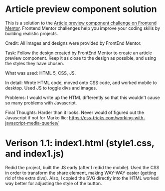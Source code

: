 # Article preview component solution

This is a solution to the [Article preview component challenge on Frontend Mentor](https://www.frontendmentor.io/challenges/article-preview-component-dYBN_pYFT). Frontend Mentor challenges help you improve your coding skills by building realistic projects.

Credit: All images and designs were provided by FrontEnd Mentor.

Task: Follow the design created by FrontEnd Mentor to create an article preview component. Keep it as close to the design as possible, and using the styles they have chosen.

What was used: HTML 5, CSS, JS.

In detail: Wrote HTML code, moved onto CSS code, and worked mobile to desktop. Used JS to toggle divs and images.

Problems: I would write up the HTML differently so that this wouldn't cause so many problems with Javascript.

Final Thoughts: Harder than it looks. Never would of figured out the Javascript if not for Marko Ilic: https://css-tricks.com/working-with-javascript-media-queries/

# Verison 1.1: index1.html (style1.css, and index1.js)

Redid the project, built the JS early (after I redid the mobile). Used the CSS in order to transform the share element, making WAY-WAY easier (getting rid of the extra divs). Also, I copied the SVG directly into the HTML worked way better for adjusting the style of the button.
